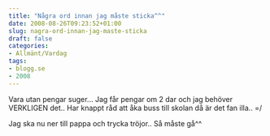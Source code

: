```yaml
---
title: "Några ord innan jag måste sticka^^"
date: 2008-08-26T09:23:52+01:00
slug: nagra-ord-innan-jag-maste-sticka
draft: false
categories:
- Allmänt/Vardag
tags:
- blogg.se
- 2008
---
```

Vara utan pengar suger... Jag får pengar om 2 dar och jag behöver VERKLIGEN det.. Har knappt råd att åka buss till skolan då är det fan illa.. =/  
  
Jag ska nu ner till pappa och trycka tröjor.. Så måste gå^^